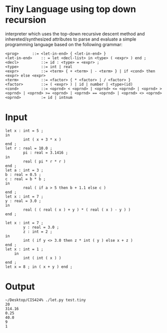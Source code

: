 # Tiny Language using top down recursion
interpreter which uses the top-down recursive descent method and inhereted/synthesized attributes to parse and evaluate a simple programming language based on the following grammar:
```
<prog> 		::= <let-in-end> { <let-in-end> }
<let-in-end> 	:: = let <decl-list> in <type> ( <expr> ) end ;
<decl>			::= id : <type> = <expr> ;
<type>			::= int | real
<expr>			::= <term> { + <term> | - <term> } | if <cond> then <expr> else <expr>
<term>			::= <factor> { * <factor> | / <factor> }
<factor>		::= ( <expr> ) | id | number | <type>(id)
<cond>			::= <oprnd> < <oprnd> | <oprnd> <= <oprnd> | <oprnd> > <oprnd> | <oprnd> >= <oprnd> | <oprnd> == <oprnd> | <oprnd> <> <oprnd>
<oprnd>			:= id | intnum
```

# Input
```
let x : int = 5 ;
in
        int ( x + 3 * x )
end ;
let r : real = 10.0 ;
        pi : real = 3.1416 ;
in
        real ( pi * r * r )
end ;
let a : int = 3 ;
b : real = 0.5 ;
c : real = b * b ;
in
        real ( if a > 5 then b + 1.1 else c )
end ;
let x : int = 7 ;
y : real = 3.0 ;
in
        real ( ( real ( x ) + y ) * ( real ( x ) - y ) )
end ;

let x : int = 7 ;
        y : real = 3.0 ;
        z : int = 2 ;
in
        int ( if y <> 3.0 then z * int ( y ) else x + z )
end ;
let x : int = 1 ;
	in
		int ( int ( x ) )
end ;
let x = 8 ; in ( x + y ) end ;
```

# Output
```
~/Desktop/CIS424% ./let.py test.tiny
20
314.16
0.25
40.0
9
1
```
